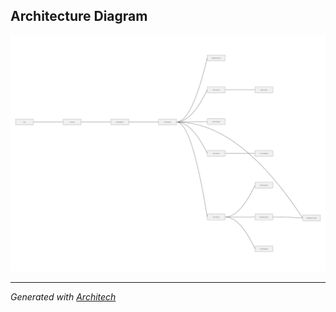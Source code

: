 ## Architecture Diagram
![Architecture](./architech-diagram/architecture.svg)

---
*Generated with [Architech](https://architech.dev)*